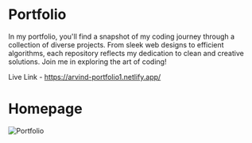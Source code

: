 # Portfolio
In my portfolio, you'll find a snapshot of my coding journey through a collection of diverse projects. From sleek web designs to efficient algorithms, each repository reflects my dedication to clean and creative solutions. Join me in exploring the art of coding!

Live Link - https://arvind-portfolio1.netlify.app/

# Homepage
![Portfolio](https://github.com/prabhjotschugh/Portfolio/assets/64200536/ad0aec5c-5e59-410b-b650-313e15b200d3)



